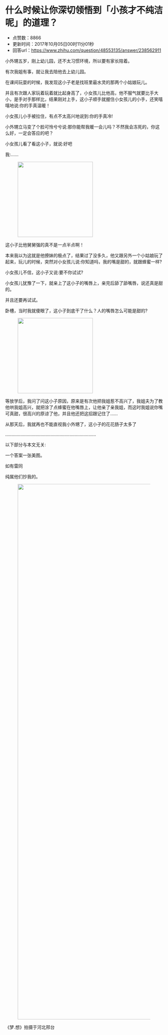 # 什么时候让你深切领悟到「小孩才不纯洁呢」的道理？
- 点赞数：8866
- 更新时间：2017年10月05日00时11分01秒
- 回答url：https://www.zhihu.com/question/48553135/answer/238562911
<body>
 <p data-pid="U66HQbzl">小外甥五岁，刚上幼儿园，还不太习惯环境，所以要有家长陪着。</p>
 <p data-pid="F2IFB5iT">有次我姐有事，就让我去陪他去上幼儿园。</p>
 <p data-pid="hFTlZxBq">在课间玩耍的时候，我发现这小子老是找班里最水灵的那两个小姑娘玩儿。</p>
 <p data-pid="WHu5-1tx">并且有次跟人家玩着玩着就比起身高了，小女孩儿比他高，他不服气就要比手大小，是手对手那样比，结果刚对上手，这小子顺手就握住小女孩儿的小手，还笑嘻嘻地说:你的手真温暖！</p>
 <p data-pid="kyNEq_GG">小女孩儿小手被拉住，有点不太高兴地说到:你的手真冷!</p>
 <p data-pid="PVR3y-8F">小外甥立马变了个脸可怜兮兮说:那你能帮我暖一会儿吗？不然我会冻死的，你这么好，一定会答应的吧？</p>
 <p data-pid="9Vz1kQ3A">小女孩儿看了看这小子，就说:好吧</p>
 <p data-pid="zd1CX30O">我:……</p>
 <figure>
  <img src="https://picx.zhimg.com/50/v2-4fc284776cbe1dd9b92f302c63c72138_720w.jpg?source=1940ef5c" data-rawwidth="240" data-rawheight="240" data-original-token="v2-4fc284776cbe1dd9b92f302c63c72138" class="content_image" width="240">
 </figure>
 <p data-pid="jorevc52">这小子比他舅舅强的真不是一点半点啊！</p>
 <p data-pid="vRSQZjbZ">本来我以为这就是他撩妹的极点了，结果过了没多久，他又跟另外一个小姑娘玩了起来，玩儿的时候，突然对小女孩儿说:你知道吗，我的嘴是甜的，就跟蜂蜜一样?</p>
 <p data-pid="AloEbQHo">小女孩儿不信，这小子又说:要不你试试?</p>
 <p data-pid="hloEjT9D">小女孩儿犹豫了一下，就亲上了这小子的嘴唇上，亲完后舔了舔嘴唇，说还真是甜的。</p>
 <p data-pid="c1XqFEwm">并且还要再试试。</p>
 <p data-pid="aMFNLT60">卧槽，当时我就傻眼了，这小子到底干了什么？人的嘴唇怎么可能是甜的?</p>
 <figure>
  <img src="https://picx.zhimg.com/50/v2-4fc284776cbe1dd9b92f302c63c72138_720w.jpg?source=1940ef5c" data-rawwidth="240" data-rawheight="240" data-original-token="v2-4fc284776cbe1dd9b92f302c63c72138" class="content_image" width="240">
 </figure>
 <p data-pid="vBvsM6TA">等放学后，我问了问这小子原因，原来是有次他把我姐惹不高兴了，我姐夫为了教他哄我姐高兴，就把涂了点蜂蜜在他嘴唇上，让他亲了亲我姐，而这时我姐说你嘴可真甜，很高兴的原谅了他，并且他还把这招跟记住了……</p>
 <p data-pid="1OwceHWZ">从那天后，我就再也不能直视我小外甥了，这小子的花花肠子太多了</p>
 <p data-pid="axF-AVlO">………………………………………………………………</p>
 <p data-pid="_ch8QxVc">以下部分与本文无关:</p>
 <p data-pid="1nqya3OI">一个答案一张美图。</p>
 <p data-pid="LIJeHsTX">如有雷同</p>
 <p data-pid="--pe3tzo">纯属他们抄我的。</p>
 <figure>
  <img src="https://picx.zhimg.com/50/v2-cb9546d1c9f0e8681c1764758f82dc07_720w.jpg?source=1940ef5c" data-rawwidth="1707" data-rawheight="1280" data-original-token="v2-cb9546d1c9f0e8681c1764758f82dc07" class="origin_image zh-lightbox-thumb" width="1707" data-original="https://picx.zhimg.com/v2-cb9546d1c9f0e8681c1764758f82dc07_r.jpg?source=1940ef5c">
 </figure>
 <p data-pid="iQlCh35N">《梦.想》拍摄于河北邢台</p>
</body>